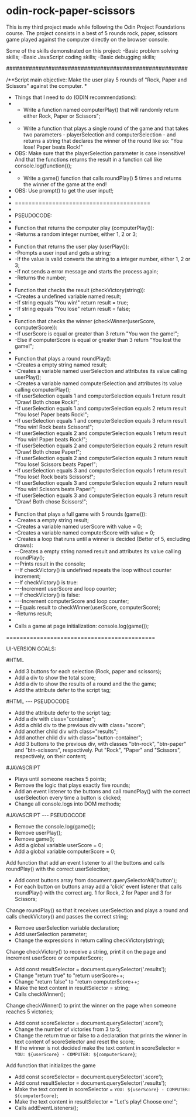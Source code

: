 # odin-rock-paper-scissors

This is my third project made while following the Odin Project Foundations course. The project consists in a best of 5 rounds rock, paper, scissors game played against the computer directly on the browser console.

Some of the skills demonstrated on this project:
    -Basic problem solving skills;
    -Basic JavaScript coding skills;
    -Basic debugging skills;


########################################################

/**Script main objective: Make the user play 5 rounds of "Rock, Paper and Scissors" against the computer.
 * 
 * Things that I need to do (ODIN recommendations):
 * - Write a function named computerPlay() that will randomly return either Rock, Paper or Scissors";
 * - Write a function that plays a single round of the game and that takes two parameters - playerSelection and computerSelection - and returns a string that declares the winner of the round like so: "You lose! Paper beats Rock!"
 * OBS: Make sure that the playerSelection parameter is case insensitive! And that the functions returns the result in a function call like console.log(function());
 * - Write a game() function that calls roundPlay() 5 times and returns the winner of the game at the end!
 * OBS: Use prompt() to get the user input!;
 * 
 * ========================================
 * 
 * PSEUDOCODE:
 * 
 * Function that returns the computer play (computerPlay()):
 * -Returns a random integer number, either 1, 2 or 3;
 * 
 * Function that returns the user play (userPlay()):
 * -Prompts a user input and gets a string;
 * -If the value is valid converts the string to a integer number, either 1, 2 or 3;
 * -If not sends a error message and starts the process again;
 * -Returns the number;
 * 
 * Function that checks the result (checkVictory(string)):
 * -Creates a undefined variable named result;
 * -If string equals "You win!" return result = true;
 * -If string equals "You lose" return result = false;
 * 
 * Function that checks the winner (checkWinner(userScore, computerScore)):
 * -If userScore is equal or greater than 3 return "You won the game!";
 * -Else if computerScore is equal or greater than 3 return "You lost the game!";
 * 
 * Function that plays a round roundPlay():
 * -Creates a empty string named result;
 * -Creates a variable named userSelection and attributes its value calling userPlay();
 * -Creates a variable named computerSelection and attributes its value calling computerPlay();
 * -If userSelection equals 1 and computerSelection equals 1 return result "Draw! Both chose Rock!";
 * -If userSelection equals 1 and computerSelection equals 2 return result "You lose! Paper beats Rock!";
 * -If userSelection equals 1 and computerSelection equals 3 return result "You win! Rock beats Scissors!";
 * -If userSelection equals 2 and computerSelection equals 1 return result "You win! Paper beats Rock!";
 * -If userSelection equals 2 and computerSelection equals 2 return result "Draw! Both chose Paper!";
 * -If userSelection equals 2 and computerSelection equals 3 return result "You lose! Scissors beats Paper!";
 * -If userSelection equals 3 and computerSelection equals 1 return result "You lose! Rock beats Scissors!";
 * -If userSelection equals 3 and computerSelection equals 2 return result "You win! Scissors beats Paper!";
 * -If userSelection equals 3 and computerSelection equals 3 return result "Draw! Both chose Scissors!";
 * 
 * Function that plays a full game with 5 rounds (game()):
 * -Creates a empty string result;
 * -Creates a variable named userScore with value = 0;
 * -Creates a variable named computerScore with value = 0;
 * -Creates a loop that runs until a winner is decided (Better of 5, excluding draws):
 * --Creates a empty string named result and attributes its value calling roundPlay();
 * --Prints result in the console;
 * --If checkVictory() is undefined repeats the loop without counter increment;
 * --If checkVictory() is true:
 * ---Increment userScore and loop counter;
 * --If checkVictory() is false:
 * ---Increment computerScore and loop counter;
 * --Equals result to checkWinner(userScore, computerScore);
 * -Returns result;
 * 
 * Calls a game at page initialization: console.log(game());
 
 ============================================

 UI-VERSION GOALS:

 #HTML

- Add 3 buttons for each selection (Rock, paper and scissors);
- Add a div to show the total score;
- Add a div to show the results of a round and the the game;
- Add the attribute defer to the script tag;

#HTML --- PSEUDOCODE

- Add the attribute defer to the script tag;
- Add a div with class="container";
- Add a child div to the previous div with class="score";
- Add another child div with class="results";
- Add another child div with class="button-container";
- Add 3 buttons to the previous div, with classes "btn-rock", "btn-paper" and "btn-scissors", respectively. Put "Rock", "Paper" and "Scissors", respectively, on their content; 

 #JAVASCRIPT

- Plays until someone reaches 5 points;
- Remove the logic that plays exactly five rounds;
- Add an event listener to the buttons and call roundPlay() with the correct userSelection every time a button is clicked;
- Change all console.logs into DOM methods;

#JAVASCRIPT --- PSEUDOCODE

- Remove the console.log(game());
- Remove userPlay();
- Remove game();
- Add a global variable userScore = 0;
- Add a global variable computerScore = 0;

Add function that add an event listener to all the buttons and calls roundPlay() with the correct userSelection;
- Add const buttons array from document.querySelectorAll('button');
- For each button on buttons array add a 'click' event listener that calls roundPlay() with the correct arg. 1 for Rock, 2 for Paper and 3 for Scissors;

Change roundPlay() so that it receives userSelection and plays a round and calls checkVictory() and passes the correct string;
- Remove userSelection variable declaration;
- Add userSelection parameter;
- Change the expressions in return calling checkVictory(string); 

Change checkVictory() to receive a string, print it on the page and increment userScore or computerScore;
- Add const resultSelector = document.querySelector('.results');
- Change "return true" to "return userScore++;
- Change "return false" to "return computerScore++;
- Make the text content in resultSelector = string;
- Calls checkWinner();


Change checkWinner() to print the winner on the page when someone reaches 5 victories;
- Add const scoreSelector = document.querySelector('.score');
- Change the number of victories from 3 to 5;
- Change the return true or false to a declaration that prints the winner in text content of scoreSelector and reset the score;
- If the winner is not decided make the text content in scoreSelector = `YOU: ${userScore} - COMPUTER: ${computerScore}`;

Add function that initializes the game
- Add const scoreSelector = document.querySelector('.score');
- Add const resultSelector = document.querySelector('.results');
- Make the text content in scoreSelector = `YOU: ${userScore} - COMPUTER: ${computerScore}`;
- Make the text content in resultSelector = "Let's play! Choose one!";
- Calls addEventListeners();


